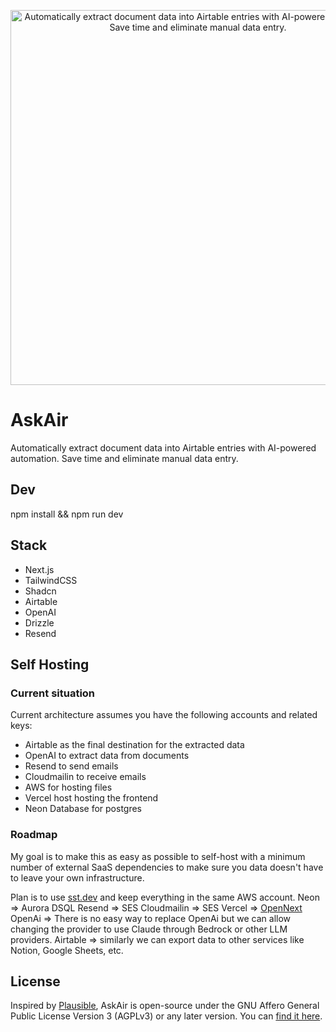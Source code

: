 <p align="center">
  <a href="https://askair.ai">
  <img width="600" alt="Automatically extract document data into Airtable entries with
AI-powered automation. Save time and eliminate manual data entry." src="https://github.com/user-attachments/assets/1251177f-cb2f-4bd2-a626-b38df6586a9d">
  </a>
</p>

# AskAir

Automatically extract document data into Airtable entries with
AI-powered automation. Save time and eliminate manual data entry.

## Dev

npm install && npm run dev

## Stack

- Next.js
- TailwindCSS
- Shadcn
- Airtable
- OpenAI
- Drizzle
- Resend

## Self Hosting

### Current situation

Current architecture assumes you have the following accounts and related keys:

- Airtable as the final destination for the extracted data
- OpenAI to extract data from documents
- Resend to send emails
- Cloudmailin to receive emails
- AWS for hosting files
- Vercel host hosting the frontend
- Neon Database for postgres

### Roadmap

My goal is to make this as easy as possible to self-host with a minimum number of external SaaS dependencies to make sure you data doesn't have to leave your own infrastructure.

Plan is to use [sst.dev](https://sst.dev) and keep everything in the same AWS account.
Neon => Aurora DSQL
Resend => SES
Cloudmailin => SES
Vercel => [OpenNext](https://opennext.js.org/)
OpenAi => There is no easy way to replace OpenAi but we can allow changing the provider to use Claude through Bedrock or other LLM providers.
Airtable => similarly we can export data to other services like Notion, Google Sheets, etc.

## License

Inspired by [Plausible](https://plausible.io/), AskAir is open-source under the GNU Affero General Public License Version 3 (AGPLv3) or any later version. You can [find it here](https://github.com/mathisobadia/AskAir/blob/main/LICENSE).
